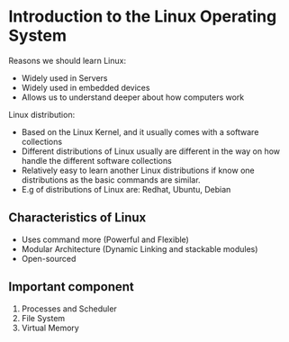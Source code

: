 # Introduction to the Linux Operating System
Reasons we should learn Linux:
- Widely used in Servers
- Widely used in embedded devices
- Allows us to understand deeper about how computers work

Linux distribution:
- Based on the Linux Kernel, and it usually comes with a software collections
- Different distributions of Linux usually are different in the way on how handle the different software collections
- Relatively easy to learn another Linux distributions if know one distributions as the basic commands are similar.
- E.g of distributions of Linux are: Redhat, Ubuntu, Debian

## Characteristics of Linux
- Uses command more (Powerful and Flexible)
- Modular Architecture (Dynamic Linking and stackable modules)
- Open-sourced

## Important component
1. Processes and Scheduler
2. File System
3. Virtual Memory
















































































